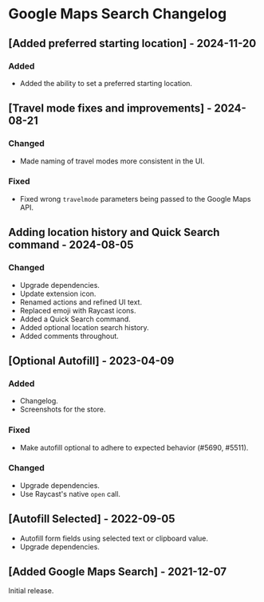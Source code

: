 # Google Maps Search Changelog

## [Added preferred starting location] - 2024-11-20

### Added

- Added the ability to set a preferred starting location.

## [Travel mode fixes and improvements] - 2024-08-21

### Changed

- Made naming of travel modes more consistent in the UI.

### Fixed

- Fixed wrong `travelmode` parameters being passed to the Google Maps API.

## Adding location history and Quick Search command - 2024-08-05

### Changed

- Upgrade dependencies.
- Update extension icon.
- Renamed actions and refined UI text.
- Replaced emoji with Raycast icons.
- Added a Quick Search command.
- Added optional location search history.
- Added comments throughout.

## [Optional Autofill] - 2023-04-09

### Added

- Changelog.
- Screenshots for the store.

### Fixed

- Make autofill optional to adhere to expected behavior (#5690, #5511).

### Changed

- Upgrade dependencies.
- Use Raycast's native `open` call.

## [Autofill Selected] - 2022-09-05

- Autofill form fields using selected text or clipboard value.
- Upgrade dependencies.

## [Added Google Maps Search] - 2021-12-07

Initial release.
